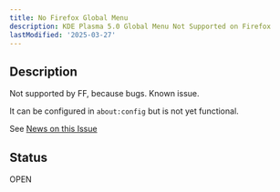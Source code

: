```yaml
---
title: No Firefox Global Menu
description: KDE Plasma 5.0 Global Menu Not Supported on Firefox
lastModified: '2025-03-27'
---
```


## Description

Not supported by FF, because bugs.  Known issue.

It can be configured in `about:config` but is not yet functional.

See [News on this Issue](https://forum.garudalinux.org/t/so-good-global-menu-news-for-firefox-and-thunderbird/37558)

## Status

OPEN

